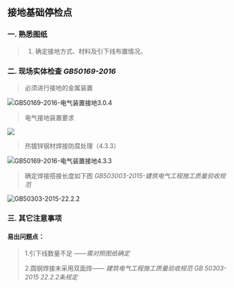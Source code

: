 ## 接地基础停检点  



### 一. 熟悉图纸  

> 1. 确定接地方式、材料及引下线布置情况。 

### 二. 现场实体检查   *GB50169-2016*

> 必须进行接地的金属装置  

![GB50169-2016-电气装置接地3.0.4](http://pop.ournyears.com/GB50169-2016-%E7%94%B5%E6%B0%94%E8%A3%85%E7%BD%AE%E6%8E%A5%E5%9C%B01.jpg)

> 电气接地装置要求

![](http://pop.ournyears.com/GB50169-2016-%E7%94%B5%E6%B0%94%E8%A3%85%E7%BD%AE%E6%8E%A5%E5%9C%B04.2.9.jpg)

> 热镀锌钢材焊接防腐处理（4.3.3）  

![GB50169-2016-电气装置接地4.3.3](http://pop.ournyears.com/GB50169-2016-%E7%94%B5%E6%B0%94%E8%A3%85%E7%BD%AE%E6%8E%A5%E5%9C%B04.3.3.jpg)



> 确定焊接搭接长度如下图 *GB503003-2015-建筑电气工程施工质量验收规范*

![GB50303-2015-22.2.2](http://pop.ournyears.com/GB503003-2015-%E5%BB%BA%E7%AD%91%E7%94%B5%E6%B0%94%E5%B7%A5%E7%A8%8B%E6%96%BD%E5%B7%A5%E8%B4%A8%E9%87%8F%E9%AA%8C%E6%94%B6%E8%A7%84%E8%8C%83.jpg)

### 三. 其它注意事项  

#### 易出问题点：  

> 1.引下线数量不足  ——*需对照图纸确定*  
>
> 2.圆钢焊接未采用双面焊—— *建筑电气工程施工质量验收规范 GB 50303-2015 22.2.2条规定*
